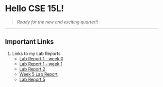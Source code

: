 # **Hello CSE 15L!**

> *Ready for the new and exciting quarter!!*

---

## Important Links
1. Links to my Lab Reports
   * [Lab Report 1 - week 0](lab-report-1-week-0.md)
   * [Lab Report 1 - week 1](lab-report-1-week-1.md)
   * [Lab Report 2](lab_report_2.md)
   * [Week 5 Lab Report](week-5-lab-report.md)
   * [Lab Report 5](lab-report-5.md)
    

